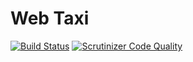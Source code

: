 Web Taxi
========

[![Build Status](https://travis-ci.org/nfqakademija/webtaxi.svg?branch=master)](https://travis-ci.org/nfqakademija/webtaxi)
[![Scrutinizer Code Quality](https://scrutinizer-ci.com/g/nfqakademija/webtaxi/badges/quality-score.png?b=master)](https://scrutinizer-ci.com/g/nfqakademija/webtaxi/?branch=master)
